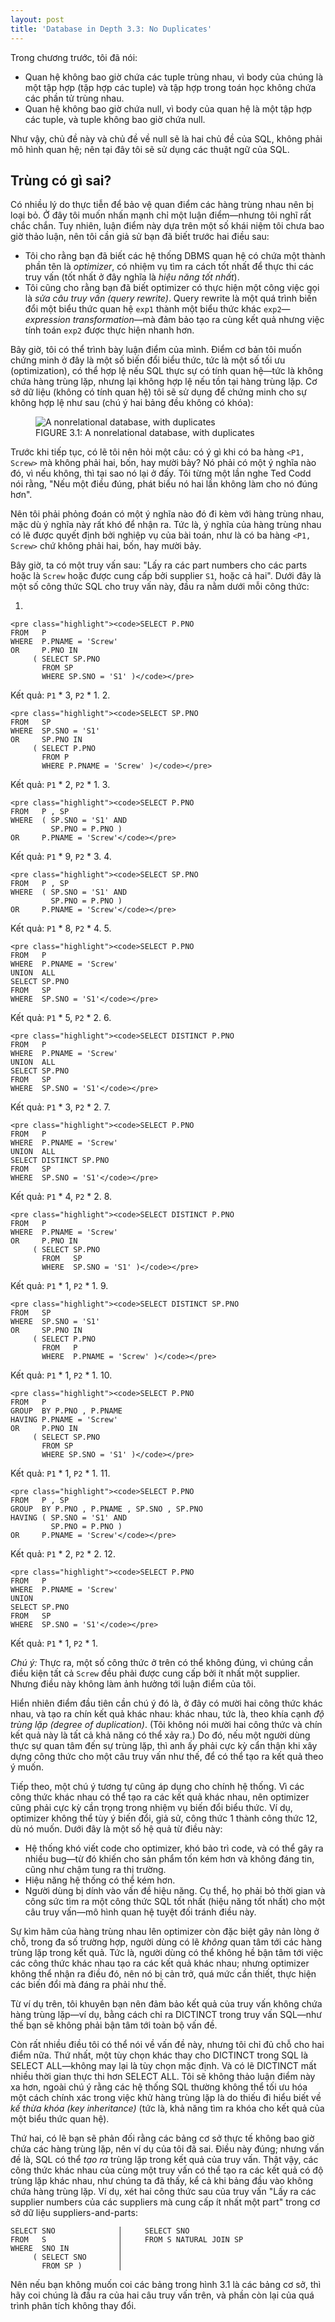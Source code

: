 ```yaml
---
layout: post
title: 'Database in Depth 3.3: No Duplicates'
---
```


Trong chương trước, tôi đã nói:

 * Quan hệ không bao giờ chứa các tuple trùng nhau, vì body của chúng là một tập hợp (tập hợp các tuple) và tập hợp trong toán học không chứa các phần tử trùng nhau.
 * Quan hệ không bao giờ chứa null, vì body của quan hệ là một tập hợp các tuple, và tuple không bao giờ chứa null.

Như vậy, chủ đề này và chủ đề về null sẽ là hai chủ đề của SQL, không phải mô hình quan hệ; nên tại đây tôi sẽ sử dụng các thuật ngữ của SQL.

## Trùng có gì sai?

Có nhiều lý do thực tiễn để bảo vệ quan điểm các hàng trùng nhau nên bị loại bỏ. Ở đây tôi muốn nhấn mạnh chỉ một luận điểm&mdash;nhưng tôi nghĩ rất chắc chắn. Tuy nhiên, luận điểm này dựa trên một số khái niệm tôi chưa bao giờ thảo luận, nên tôi cần giả sử bạn đã biết trước hai điều sau:

 * Tôi cho rằng bạn đã biết các hệ thống DBMS quan hệ có chứa một thành phần tên là *optimizer*, có nhiệm vụ tìm ra cách tốt nhất để thực thi các truy vấn (tốt nhất ở đây nghĩa là *hiệu năng tốt nhất*).
 * Tôi cũng cho rằng bạn đã biết optimizer có thực hiện một công việc gọi là *sửa câu truy vấn (query rewrite)*. Query rewrite là một quá trình biến đổi một biểu thức quan hệ `exp1` thành một biểu thức khác `exp2`&mdash;*expression transformation*&mdash;mà đảm bảo tạo ra cùng kết quả nhưng việc tính toán `exp2` được thực hiện nhanh hơn.

Bây giờ, tôi có thể trình bày luận điểm của mình. Điểm cơ bản tôi muốn chứng minh ở đây là một số biến đổi biểu thức, tức là một số tối ưu (optimization), có thể hợp lệ nếu SQL thực sự có tính quan hệ&mdash;tức là không chứa hàng trùng lặp, nhưng lại không hợp lệ nếu tồn tại hàng trùng lặp. Cơ sở dữ liệu (không có tính quan hệ) tôi sẽ sử dụng để chứng minh cho sự không hợp lệ như sau (chú ý hai bảng đều không có khóa):

<figure>
  <img src="{{ site.baseurl }}/images/2017_01_15_a nonrelational_database_with_ duplicates.png" alt="A nonrelational database, with duplicates" />
  <figcaption>
    FIGURE 3.1: A nonrelational database, with duplicates
  </figcaption>
</figure>

Trước khi tiếp tục, có lẽ tôi nên hỏi một câu: có ý gì khi có ba hàng `<P1, Screw>` mà không phải hai, bốn, hay mười bảy? Nó phải có một ý nghĩa nào đó, vì nếu không, thì tại sao nó lại ở đấy. Tôi từng một lần nghe Ted Codd nói rằng, "Nếu một điều đúng, phát biểu nó hai lần không làm cho nó đúng hơn".

Nên tôi phải phỏng đoán có một ý nghĩa nào đó đi kèm với hàng trùng nhau, mặc dù ý nghĩa này rất khó để nhận ra. Tức là, ý nghĩa của hàng trùng nhau có lẽ được quyết định bởi nghiệp vụ của bài toán, như là có ba hàng `<P1, Screw>` chứ không phải hai, bốn, hay mười bảy.

Bây giờ, ta có một truy vấn sau: "Lấy ra các part numbers cho các parts hoặc là `Screw` hoặc được cung cấp bởi supplier `S1`, hoặc cả hai". Dưới đây là một số công thức SQL cho truy vấn này, đầu ra nằm dưới mỗi công thức:

 1. 

    <pre class="highlight"><code>SELECT P.PNO
    FROM   P
    WHERE  P.PNAME = 'Screw'
    OR     P.PNO IN
         ( SELECT SP.PNO
           FROM SP
           WHERE SP.SNO = 'S1' )</code></pre>

   Kết quả: `P1` * 3, `P2` * 1.
 2. 

    <pre class="highlight"><code>SELECT SP.PNO
    FROM   SP
    WHERE  SP.SNO = 'S1'
    OR     SP.PNO IN
         ( SELECT P.PNO
           FROM P
           WHERE P.PNAME = 'Screw' )</code></pre>

   Kết quả: `P1` * 2, `P2` * 1.
 3. 

    <pre class="highlight"><code>SELECT P.PNO
    FROM   P , SP
    WHERE  ( SP.SNO = 'S1' AND
             SP.PNO = P.PNO )
    OR     P.PNAME = 'Screw'</code></pre>

   Kết quả: `P1` * 9, `P2` * 3.
 4. 

    <pre class="highlight"><code>SELECT SP.PNO
    FROM   P , SP
    WHERE  ( SP.SNO = 'S1' AND
             SP.PNO = P.PNO )
    OR     P.PNAME = 'Screw'</code></pre>

   Kết quả: `P1` * 8, `P2` * 4.
 5. 

    <pre class="highlight"><code>SELECT P.PNO
    FROM   P
    WHERE  P.PNAME = 'Screw'
    UNION  ALL
    SELECT SP.PNO
    FROM   SP
    WHERE  SP.SNO = 'S1'</code></pre>

   Kết quả: `P1` * 5, `P2` * 2.
 6. 

    <pre class="highlight"><code>SELECT DISTINCT P.PNO
    FROM   P
    WHERE  P.PNAME = 'Screw'
    UNION  ALL
    SELECT SP.PNO
    FROM   SP
    WHERE  SP.SNO = 'S1'</code></pre>

   Kết quả: `P1` * 3, `P2` * 2.
 7. 

    <pre class="highlight"><code>SELECT P.PNO
    FROM   P
    WHERE  P.PNAME = 'Screw'
    UNION  ALL
    SELECT DISTINCT SP.PNO
    FROM   SP
    WHERE  SP.SNO = 'S1'</code></pre>

   Kết quả: `P1` * 4, `P2` * 2.
 8. 

    <pre class="highlight"><code>SELECT DISTINCT P.PNO
    FROM   P
    WHERE  P.PNAME = 'Screw'
    OR     P.PNO IN
         ( SELECT SP.PNO
           FROM   SP
           WHERE  SP.SNO = 'S1' )</code></pre>

   Kết quả: `P1` * 1, `P2` * 1.
 9. 

    <pre class="highlight"><code>SELECT DISTINCT SP.PNO
    FROM   SP
    WHERE  SP.SNO = 'S1'
    OR     SP.PNO IN
         ( SELECT P.PNO
           FROM   P
           WHERE  P.PNAME = 'Screw' )</code></pre>

   Kết quả: `P1` * 1, `P2` * 1.
 10. 

    <pre class="highlight"><code>SELECT P.PNO
    FROM   P
    GROUP  BY P.PNO , P.PNAME
    HAVING P.PNAME = 'Screw'
    OR     P.PNO IN
         ( SELECT SP.PNO
           FROM SP
           WHERE SP.SNO = 'S1' )</code></pre>

   Kết quả: `P1` * 1, `P2` * 1.
 11. 

    <pre class="highlight"><code>SELECT P.PNO
    FROM   P , SP
    GROUP  BY P.PNO , P.PNAME , SP.SNO , SP.PNO
    HAVING ( SP.SNO = 'S1' AND
             SP.PNO = P.PNO )
    OR     P.PNAME = 'Screw'</code></pre>

   Kết quả: `P1` * 2, `P2` * 2.
 12. 

    <pre class="highlight"><code>SELECT P.PNO
    FROM   P
    WHERE  P.PNAME = 'Screw'
    UNION
    SELECT SP.PNO
    FROM   SP
    WHERE  SP.SNO = 'S1'</code></pre>

   Kết quả: `P1` * 1, `P2` * 1.

*Chú ý:* Thực ra, một số công thức ở trên có thể không đúng, vì chúng cần điều kiện tất cả `Screw` đều phải được cung cấp bởi ít nhất một supplier. Nhưng điều này không làm ảnh hưởng tới luận điểm của tôi.

Hiển nhiên điểm đầu tiên cần chú ý đó là, ở đây có mười hai công thức khác nhau, và tạo ra chín kết quả khác nhau: khác nhau, tức là, theo khía cạnh *độ trùng lặp (degree of duplication)*. (Tôi không nói mười hai công thức và chín kết quả này là tất cả khả năng có thể xảy ra.) Do đó, nếu một người dùng thực sự quan tâm đến sự trùng lặp, thì anh ấy phải cực kỳ cẩn thận khi xây dựng công thức cho một câu truy vấn như thế, để có thể tạo ra kết quả theo ý muốn.

Tiếp theo, một chú ý tương tự cũng áp dụng cho chính hệ thống. Vì các công thức khác nhau có thể tạo ra các kết quả khác nhau, nên optimizer cũng phải cực kỳ cần trọng trong nhiệm vụ biến đổi biểu thức. Ví dụ, optimizer không thể tùy ý biến đổi, giả sử, công thức 1 thành công thức 12, dù nó muốn. Dưới đây là một số hệ quả từ điều này:

 * Hệ thống khó viết code cho optimizer, khó bảo trì code, và có thể gây ra nhiều bug&mdash;từ đó khiến cho sản phẩm tốn kém hơn và không đáng tin, cũng như chậm tung ra thị trường.
 * Hiệu năng hệ thống có thể kém hơn.
 * Người dùng bị dính vào vấn đề hiệu năng. Cụ thể, họ phải bỏ thời gian và công sức tìm ra một công thức SQL tốt nhất (hiệu năng tốt nhất) cho một câu truy vấn&mdash;mô hình quan hệ tuyệt đối tránh điều này.

Sự kìm hãm của hàng trùng nhau lên optimizer còn đặc biệt gây nản lòng ở chỗ, trong đa số trường hợp, người dùng có lẽ *không* quan tâm tới các hàng trùng lặp trong kết quả. Tức là, người dùng có thể không hề bận tâm tới việc các công thức khác nhau tạo ra các kết quả khác nhau; nhưng optimizer không thể nhận ra điều đó, nên nó bị cản trở, quá mức cần thiết, thực hiện các biến đổi mà đáng ra phải như thế.

Từ ví dụ trên, tôi khuyên bạn nên đảm bảo kết quả của truy vấn không chứa hàng trùng lặp&mdash;ví dụ, bằng cách chỉ ra DICTINCT trong truy vấn SQL&mdash;như thế bạn sẽ không phải bận tâm tới toàn bộ vấn đề.

Còn rất nhiều điều tôi có thể nói về vấn đề này, nhưng tôi chỉ đủ chỗ cho hai điểm nữa. Thứ nhất, một tùy chọn khác thay cho DICTINCT trong SQL là SELECT ALL&mdash;không may lại là tùy chọn mặc định. Và có lẽ DICTINCT mất nhiều thời gian thực thi hơn SELECT ALL. Tôi sẽ không thảo luận điểm này xa hơn, ngoài chú ý rằng các hệ thống SQL thường không thể tối ưu hóa một cách chính xác trong việc khử hàng trùng lặp là do thiếu đi hiểu biết về *kế thừa khóa (key inheritance)* (tức là, khả năng tìm ra khóa cho kết quả của một biểu thức quan hệ).

Thứ hai, có lẽ bạn sẽ phản đối rằng các bảng cơ sở thực tế không bao giờ chứa các hàng trùng lặp, nên ví dụ của tôi đã sai. Điều này đúng; nhưng vấn đề là, SQL có thể *tạo ra* trùng lặp trong kết quả của truy vấn. Thật vậy, các công thức khác nhau của cùng một truy vấn có thể tạo ra các kết quả có độ trùng lặp khác nhau, như chúng ta đã thấy, kể cả khi bảng đầu vào không chứa hàng trùng lặp. Ví dụ, xét hai công thức sau của truy vấn "Lấy ra các supplier numbers của các suppliers mà cung cấp ít nhất một part" trong cơ sở dữ liệu suppliers-and-parts:

```
SELECT SNO              │     SELECT SNO 
FROM   S                │     FROM S NATURAL JOIN SP 
WHERE  SNO IN           │
     ( SELECT SNO       │
       FROM SP )        │
```

Nên nếu bạn không muốn coi các bảng trong hình 3.1 là các bảng cơ sở, thì hãy coi chúng là đầu ra của hai câu truy vấn trên, và phần còn lại của quá trình phân tích không thay đổi.

